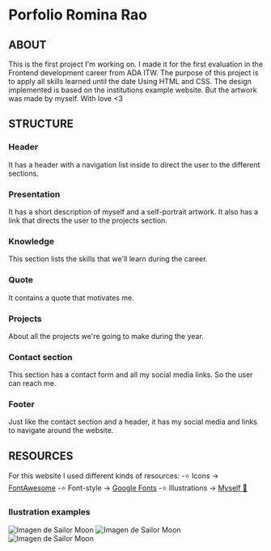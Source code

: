 # **Porfolio Romina Rao**
## ABOUT

This is the first project I'm working on. I made it for the first evaluation in the Frontend development career from ADA ITW. The purpose of this project is to apply all skills learned until the date Using HTML and CSS. The design implemented is based on the institutions example website. But the artwork was made by myself. With love <3

## STRUCTURE
### Header
It has a header with a navigation list inside to direct the user to the different sections.

### Presentation
It has a short description of myself and a self-portrait artwork. It also has a link that directs
the user to the projects section.

### Knowledge
This section lists the skills that we'll learn during the career.

### Quote
It contains a quote that motivates me.

### Projects
About all the projects we're going to make during the year.

### Contact section
This section has a contact form and all my social media links. So the user can reach me.

### Footer
Just like the contact section and a header, it has my social media and links to navigate around the website.

## RESOURCES
For this website I used different kinds of resources:
-⭐ Icons -> [FontAwesome](https://fontawesome.com/)
-⭐ Font-style -> [Google Fonts](https://fonts.google.com/)
-⭐ Illustrations -> [Myself 💞](https://instagram.com/renga.art/)

### Ilustration examples
![Imagen de Sailor Moon](https://imagen.png) ![Imagen de Sailor Moon](https://imagen.png)
![Imagen de Sailor Moon](https://imagen.png)
